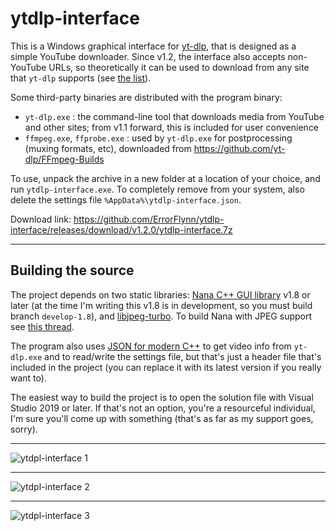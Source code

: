 # ytdlp-interface
This is a Windows graphical interface for [yt-dlp](https://github.com/yt-dlp/yt-dlp), that is designed as a simple YouTube downloader. Since v1.2, the interface also accepts non-YouTube URLs, so theoretically it can be used to download from any site that `yt-dlp` supports (see [the list](https://docs.yt-dlp.org/en/latest/supportedsites.html)).

Some third-party binaries are distributed with the program binary:
- `yt-dlp.exe` : the command-line tool that downloads media from YouTube and other sites; from v1.1 forward, this is included for user convenience
- `ffmpeg.exe`, `ffprobe.exe` : used by `yt-dlp.exe` for postprocessing (muxing formats, etc), downloaded from https://github.com/yt-dlp/FFmpeg-Builds

To use, unpack the archive in a new folder at a location of your choice, and run `ytdlp-interface.exe`. To completely remove from your system, also delete the settings file `%AppData%\ytdlp-interface.json`.

Download link: https://github.com/ErrorFlynn/ytdlp-interface/releases/download/v1.2.0/ytdlp-interface.7z

---

## Building the source
The project depends on two static libraries: [Nana C++ GUI library](https://github.com/cnjinhao/nana) v1.8 or later (at the time I'm writing this v1.8 is in development, so you must build branch `develop-1.8`), and [libjpeg-turbo](https://github.com/libjpeg-turbo/libjpeg-turbo). To build Nana with JPEG support see [this thread](http://nanapro.org/en-us/forum/index.php?u=/topic/1368/ggjpg).

The program also uses [JSON for modern C++](https://github.com/nlohmann/json) to get video info from `yt-dlp.exe` and to read/write the settings file, but that's just a header file that's included in the project (you can replace it with its latest version if you really want to).

The easiest way to build the project is to open the solution file with Visual Studio 2019 or later. If that's not an option, you're a resourceful individual, I'm sure you'll come up with something (that's as far as my support goes, sorry).

---

![ytdpl-interface 1](https://user-images.githubusercontent.com/20293505/148423527-1c6d828f-2006-46d4-ae61-e94e75864f71.png)

---

![ytdpl-interface 2](https://user-images.githubusercontent.com/20293505/148423559-6887482d-f684-4a7d-a73c-808b624d8a02.png)

---

![ytdpl-interface 3](https://user-images.githubusercontent.com/20293505/148423581-b9a131cc-1d1b-46ea-a909-c6335d5bea76.png)
